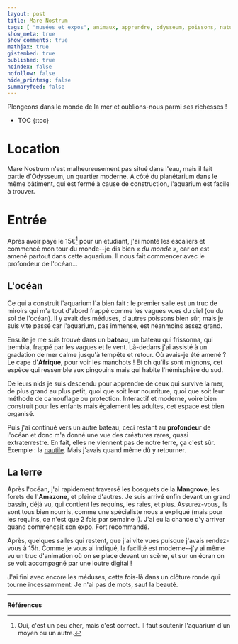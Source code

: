 ```yaml
---
layout: post
title: Mare Nostrum
tags: [ "musées et expos", animaux, apprendre, odysseum, poissons, nature ]
show_meta: true
show_comments: true
mathjax: true
gistembed: true
published: true
noindex: false
nofollow: false
hide_printmsg: false
summaryfeed: false
---
```


Plongeons dans le monde de la mer et oublions-nous parmi ses richesses !

* TOC
{:toc}

# Location

Mare Nostrum n'est malheureusement pas situé dans l'eau, mais il fait partie
d'Odysseum, un quartier moderne. A côté du planétarium dans le même bâtiment,
qui est fermé à cause de construction, l'aquarium est facile à trouver.

# Entrée

Après avoir payé le 15€[^1] pour un étudiant, j'ai monté les escaliers et commencé
mon tour du monde--je dis bien *« du monde »*, car on est amené partout dans
cette aquarium. Il nous fait commencer avec le profondeur de l'océan…

## L'océan

Ce qui a construit l'aquarium l'a bien fait : le premier salle est un truc de
miroirs qui m'a tout d'abord frappé comme les vagues vues du ciel (ou du sol de
l'océan). Il y avait des méduses, d'autres poissons bien sûr, mais je suis vite
passé car l'aquarium, pas immense, est néanmoins assez grand.

Ensuite je me suis trouvé dans un __bateau__, un bateau qui frissonna, qui
trembla, frappé par les vagues et le vent. Là-dedans j'ai assisté à un gradation
de mer calme jusqu'à tempête et retour. Où avais-je été amené ? Le cape
d'__Afrique__, pour voir les manchots ! Et oh qu'ils sont mignons, cet espèce
qui ressemble aux pingouins mais qui habite l'hémisphère du sud.

De leurs nids je suis descendu pour apprendre de ceux qui survive la mer, de
plus grand au plus petit, quoi que soit leur nourriture, quoi que soit leur
méthode de camouflage ou protection. Interactif et moderne, voire bien construit
pour les enfants mais également les adultes, cet espace est bien organisé.

Puis j'ai continué vers un autre bateau, ceci restant au __profondeur__ de
l'océan et donc m'a donné une vue des créatures rares, quasi extraterrestre. En
fait, elles ne viennent pas de notre terre, ça c'est sûr. Exemple : la
[nautile][nautile]. Mais j'avais quand même dû y retourner.

## La terre

Après l'océan, j'ai rapidement traversé les bosquets de la __Mangrove__, les
forets de l'__Amazone__, et pleine d'autres. Je suis arrivé enfin devant un
grand bassin, déjà vu, qui contient les requins, les raies, et plus.
Assurez-vous, ils sont tous bien nourris, comme une spécialiste nous a expliqué
(mais pour les requins, ce n'est que 2 fois par semaine !). J'ai eu la chance
d'y arriver quand commençait son expo. Fort recommandé.

Après, quelques salles qui restent, que j'ai vite vues puisque j'avais
rendez-vous à 15h. Comme je vous ai indiqué, la facilité est moderne--j'y ai
même vu un truc d'animation où on se place devant un scène, et sur un écran on
se voit accompagné par une loutre digital !

J'ai fini avec encore les méduses, cette fois-là dans un clôture ronde qui
tourne incessamment. Je n'ai pas de mots, sauf la beauté.

---

__Références__

[^1]: Oui, c'est un peu cher, mais c'est correct. Il faut soutenir l'aquarium d'un moyen ou un autre.

[nautile]: https://www.google.fr/url?sa=i&rct=j&q=&esrc=s&source=images&cd=&cad=rja&uact=8&ved=0ahUKEwjUhf_56efZAhWJOBQKHcu8BNYQjRwIBg&url=https%3A%2F%2Ffr.wikipedia.org%2Fwiki%2FNautilus_(mollusque)&psig=AOvVaw3JuinEGajpjhPCt-e3dB-I&ust=1520979936261361

<!--
vim: spell spelllang=fr
-->
